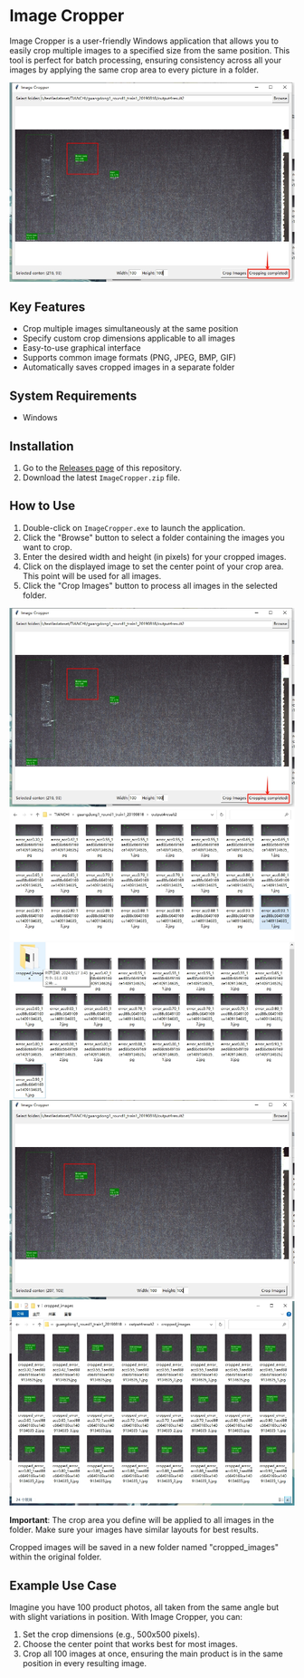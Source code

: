 # Image Cropper

Image Cropper is a user-friendly Windows application that allows you to easily crop multiple images to a specified size from the same position. This tool is perfect for batch processing, ensuring consistency across all your images by applying the same crop area to every picture in a folder.

![Image Cropper Overview](https://github.com/Mnster00/ImageBatchCropping/blob/main/2.png)

## Key Features

- Crop multiple images simultaneously at the same position
- Specify custom crop dimensions applicable to all images
- Easy-to-use graphical interface
- Supports common image formats (PNG, JPEG, BMP, GIF)
- Automatically saves cropped images in a separate folder

## System Requirements

- Windows 

## Installation

1. Go to the [Releases page](https://github.com/Mnster00/ImageBatchCropping/releases) of this repository.
2. Download the latest `ImageCropper.zip` file.

## How to Use

1. Double-click on `ImageCropper.exe` to launch the application.
2. Click the "Browse" button to select a folder containing the images you want to crop.
3. Enter the desired width and height (in pixels) for your cropped images.
4. Click on the displayed image to set the center point of your crop area. This point will be used for all images.
5. Click the "Crop Images" button to process all images in the selected folder.

![Usage Steps 1](https://github.com/Mnster00/ImageBatchCropping/blob/main/2.png)
![Usage Steps 2](https://github.com/Mnster00/ImageBatchCropping/blob/main/3.png)
![Usage Steps 3](https://github.com/Mnster00/ImageBatchCropping/blob/main/4.png)
![Usage Steps 4](https://github.com/Mnster00/ImageBatchCropping/blob/main/5.png)
![Usage Steps_5](https://github.com/Mnster00/ImageBatchCropping/blob/main/6.png)

**Important**: The crop area you define will be applied to all images in the folder. Make sure your images have similar layouts for best results.

Cropped images will be saved in a new folder named "cropped_images" within the original folder.

## Example Use Case

Imagine you have 100 product photos, all taken from the same angle but with slight variations in position. With Image Cropper, you can:
1. Set the crop dimensions (e.g., 500x500 pixels).
2. Choose the center point that works best for most images.
3. Crop all 100 images at once, ensuring the main product is in the same position in every resulting image.

